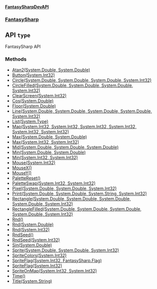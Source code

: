 #### [FantasySharpDevAPI](./FantasySharpDevAPI.md 'FantasySharpDevAPI')
### [FantasySharp](./FantasySharpDevAPI.md#FantasySharp 'FantasySharp')
## API `type`
FantasySharp API
### Methods
- [Atan2(System.Double, System.Double)](./FantasySharp-API-Atan2(System-Double-_System-Double).md 'FantasySharp.API.Atan2(System.Double, System.Double)')
- [Button(System.Int32)](./FantasySharp-API-Button(System-Int32).md 'FantasySharp.API.Button(System.Int32)')
- [Circle(System.Double, System.Double, System.Double, System.Int32)](./FantasySharp-API-Circle(System-Double-_System-Double-_System-Double-_System-Int32).md 'FantasySharp.API.Circle(System.Double, System.Double, System.Double, System.Int32)')
- [CircleFilled(System.Double, System.Double, System.Double, System.Int32)](./FantasySharp-API-CircleFilled(System-Double-_System-Double-_System-Double-_System-Int32).md 'FantasySharp.API.CircleFilled(System.Double, System.Double, System.Double, System.Int32)')
- [ClearScreen(System.Int32)](./FantasySharp-API-ClearScreen(System-Int32).md 'FantasySharp.API.ClearScreen(System.Int32)')
- [Cos(System.Double)](./FantasySharp-API-Cos(System-Double).md 'FantasySharp.API.Cos(System.Double)')
- [Floor(System.Double)](./FantasySharp-API-Floor(System-Double).md 'FantasySharp.API.Floor(System.Double)')
- [Line(System.Double, System.Double, System.Double, System.Double, System.Int32)](./FantasySharp-API-Line(System-Double-_System-Double-_System-Double-_System-Double-_System-Int32).md 'FantasySharp.API.Line(System.Double, System.Double, System.Double, System.Double, System.Int32)')
- [List(System.Type)](./FantasySharp-API-List(System-Type).md 'FantasySharp.API.List(System.Type)')
- [Map(System.Int32, System.Int32, System.Int32, System.Int32, System.Int32, System.Int32)](./FantasySharp-API-Map(System-Int32-_System-Int32-_System-Int32-_System-Int32-_System-Int32-_System-Int32).md 'FantasySharp.API.Map(System.Int32, System.Int32, System.Int32, System.Int32, System.Int32, System.Int32)')
- [Max(System.Double, System.Double)](./FantasySharp-API-Max(System-Double-_System-Double).md 'FantasySharp.API.Max(System.Double, System.Double)')
- [Max(System.Int32, System.Int32)](./FantasySharp-API-Max(System-Int32-_System-Int32).md 'FantasySharp.API.Max(System.Int32, System.Int32)')
- [Mid(System.Double, System.Double, System.Double)](./FantasySharp-API-Mid(System-Double-_System-Double-_System-Double).md 'FantasySharp.API.Mid(System.Double, System.Double, System.Double)')
- [Min(System.Double, System.Double)](./FantasySharp-API-Min(System-Double-_System-Double).md 'FantasySharp.API.Min(System.Double, System.Double)')
- [Min(System.Int32, System.Int32)](./FantasySharp-API-Min(System-Int32-_System-Int32).md 'FantasySharp.API.Min(System.Int32, System.Int32)')
- [Mouse(System.Int32)](./FantasySharp-API-Mouse(System-Int32).md 'FantasySharp.API.Mouse(System.Int32)')
- [MouseX()](./FantasySharp-API-MouseX().md 'FantasySharp.API.MouseX()')
- [MouseY()](./FantasySharp-API-MouseY().md 'FantasySharp.API.MouseY()')
- [PaletteReset()](./FantasySharp-API-PaletteReset().md 'FantasySharp.API.PaletteReset()')
- [PaletteSwap(System.Int32, System.Int32)](./FantasySharp-API-PaletteSwap(System-Int32-_System-Int32).md 'FantasySharp.API.PaletteSwap(System.Int32, System.Int32)')
- [Pixel(System.Double, System.Double, System.Int32)](./FantasySharp-API-Pixel(System-Double-_System-Double-_System-Int32).md 'FantasySharp.API.Pixel(System.Double, System.Double, System.Int32)')
- [Print(System.Double, System.Double, System.String, System.Int32)](./FantasySharp-API-Print(System-Double-_System-Double-_System-String-_System-Int32).md 'FantasySharp.API.Print(System.Double, System.Double, System.String, System.Int32)')
- [Rectangle(System.Double, System.Double, System.Double, System.Double, System.Int32)](./FantasySharp-API-Rectangle(System-Double-_System-Double-_System-Double-_System-Double-_System-Int32).md 'FantasySharp.API.Rectangle(System.Double, System.Double, System.Double, System.Double, System.Int32)')
- [RectangleFilled(System.Double, System.Double, System.Double, System.Double, System.Int32)](./FantasySharp-API-RectangleFilled(System-Double-_System-Double-_System-Double-_System-Double-_System-Int32).md 'FantasySharp.API.RectangleFilled(System.Double, System.Double, System.Double, System.Double, System.Int32)')
- [Rnd()](./FantasySharp-API-Rnd().md 'FantasySharp.API.Rnd()')
- [Rnd(System.Double)](./FantasySharp-API-Rnd(System-Double).md 'FantasySharp.API.Rnd(System.Double)')
- [Rnd(System.Int32)](./FantasySharp-API-Rnd(System-Int32).md 'FantasySharp.API.Rnd(System.Int32)')
- [RndSeed()](./FantasySharp-API-RndSeed().md 'FantasySharp.API.RndSeed()')
- [RndSeed(System.Int32)](./FantasySharp-API-RndSeed(System-Int32).md 'FantasySharp.API.RndSeed(System.Int32)')
- [Sin(System.Double)](./FantasySharp-API-Sin(System-Double).md 'FantasySharp.API.Sin(System.Double)')
- [Sprite(System.Double, System.Double, System.Int32)](./FantasySharp-API-Sprite(System-Double-_System-Double-_System-Int32).md 'FantasySharp.API.Sprite(System.Double, System.Double, System.Int32)')
- [SpriteColors(System.Int32)](./FantasySharp-API-SpriteColors(System-Int32).md 'FantasySharp.API.SpriteColors(System.Int32)')
- [SpriteFlag(System.Int32, FantasySharp.Flag)](./FantasySharp-API-SpriteFlag(System-Int32-_FantasySharp-Flag).md 'FantasySharp.API.SpriteFlag(System.Int32, FantasySharp.Flag)')
- [SpriteFlag(System.Int32)](./FantasySharp-API-SpriteFlag(System-Int32).md 'FantasySharp.API.SpriteFlag(System.Int32)')
- [SpriteOnMap(System.Int32, System.Int32)](./FantasySharp-API-SpriteOnMap(System-Int32-_System-Int32).md 'FantasySharp.API.SpriteOnMap(System.Int32, System.Int32)')
- [Time()](./FantasySharp-API-Time().md 'FantasySharp.API.Time()')
- [Title(System.String)](./FantasySharp-API-Title(System-String).md 'FantasySharp.API.Title(System.String)')
